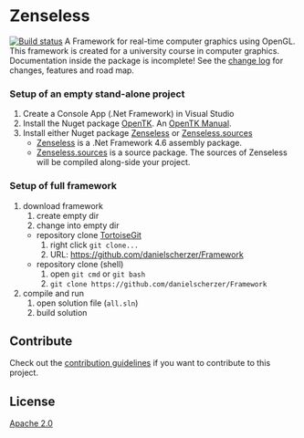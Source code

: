 # Zenseless

[![Build status](https://ci.appveyor.com/api/projects/status/qyi1li184k33ycqe?svg=true)](https://ci.appveyor.com/project/danielscherzer/framework)
A Framework for real-time computer graphics using OpenGL. This framework is created for a university course in computer graphics. Documentation inside the package is incomplete! See the [change log](CHANGELOG.md) for changes, features and road map.

### Setup of an empty stand-alone project
1. Create a Console App (.Net Framework) in Visual Studio
1. Install the Nuget package [OpenTK](hhttps://www.nuget.org/packages/OpenTK/3.0.0-pre). An [OpenTK Manual](https://github.com/mono/opentk/blob/master/Documentation/Manual.pdf).
1. Install either Nuget package [Zenseless](https://www.nuget.org/packages/Zenseless/) or [Zenseless.sources](https://www.nuget.org/packages/Zenseless.sources/)
	+ [Zenseless](https://www.nuget.org/packages/Zenseless/) is a .Net Framework 4.6 assembly package.
	+ [Zenseless.sources](https://www.nuget.org/packages/Zenseless.sources/) is a source package. The sources of Zenseless will be compiled along-side your project.

### Setup of full framework
1. download framework
	1. create empty dir
	1. change into empty dir
	+ repository clone [TortoiseGit](https://tortoisegit.org/)
		1. right click `git clone...`
		1. URL: https://github.com/danielscherzer/Framework
	+ repository clone (shell)
		1. open `git cmd` or `git bash`
		1. `git clone https://github.com/danielscherzer/Framework`
1. compile and run
	1. open solution file (`all.sln`)
	1. build solution


## Contribute
Check out the [contribution guidelines](CONTRIBUTING.md)
if you want to contribute to this project.

## License
[Apache 2.0](LICENSE)